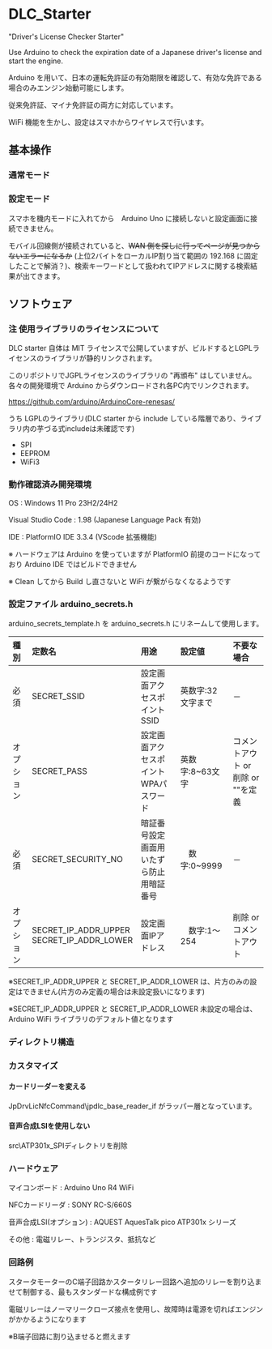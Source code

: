 # DLC_Starter
"Driver's License Checker Starter"

Use Arduino to check the expiration date of a Japanese driver's license and start the engine.

Arduino を用いて、日本の運転免許証の有効期限を確認して、有効な免許である場合のみエンジン始動可能にします。

従来免許証、マイナ免許証の両方に対応しています。

WiFi 機能を生かし、設定はスマホからワイヤレスで行います。

## 基本操作

### 通常モード



### 設定モード

スマホを機内モードに入れてから　Arduino Uno に接続しないと設定画面に接続できません。

モバイル回線側が接続されていると、~~WAN 側を探しに行ってページが見つからないエラーになるか~~ (上位2バイトをローカルIP割り当て範囲の 192.168 に固定したことで解消？)、検索キーワードとして扱われてIPアドレスに関する検索結果が出てきます。



## ソフトウェア

### 注 使用ライブラリのライセンスについて

DLC starter 自体は MIT ライセンスで公開していますが、ビルドするとLGPLライセンスのライブラリが静的リンクされます。

このリポジトリでJGPLライセンスのライブラリの "再頒布" はしていません。各々の開発環境で Arduino からダウンロードされ各PC内でリンクされます。

https://github.com/arduino/ArduinoCore-renesas/

うち LGPLのライブラリ(DLC starter から include している階層であり、ライブラリ内の芋づる式includeは未確認です)

+ SPI
+ EEPROM
+ WiFi3 

### 動作確認済み開発環境

OS : Windows 11 Pro 23H2/24H2

Visual Studio Code : 1.98 (Japanese Language Pack 有効)

IDE : PlatformIO IDE 3.3.4 (VScode 拡張機能)

※ ハードウェアは Arduino を使っていますが PlatformIO 前提のコードになっており Arduino IDE ではビルドできません

※ Clean してから Build し直さないと WiFi が繋がらなくなるようです

### 設定ファイル arduino_secrets.h

arduino_secrets_template.h を arduino_secrets.h にリネームして使用します。


| 種別 | 定数名 | 用途 | 設定値 | 不要な場合 |
| :--- | :--- | :--- | :--- | :--- |
| 必須 | SECRET_SSID| 設定画面アクセスポイントSSID | 英数字:32文字まで | － |
| オプション | SECRET_PASS | 設定画面アクセスポイントWPAパスワード | 英数字:8~63文字 | コメントアウト or 削除 or ""を定義 |
| 必須 | SECRET_SECURITY_NO | 暗証番号設定画面用<br/>いたずら防止用暗証番号 |　数字:0~9999 | － |
| オプション | SECRET_IP_ADDR_UPPER<br/>SECRET_IP_ADDR_LOWER | 設定画面IPアドレス |　数字:1～254 | 削除 or コメントアウト |
 
 ※SECRET_IP_ADDR_UPPER と SECRET_IP_ADDR_LOWER は、片方のみの設定はできません(片方のみ定義の場合は未設定扱いになります)

 ※SECRET_IP_ADDR_UPPER と SECRET_IP_ADDR_LOWER 未設定の場合は、Arduino WiFi ライブラリのデフォルト値となります

### ディレクトリ構造




### カスタマイズ

#### カードリーダーを変える

JpDrvLicNfcCommand\jpdlc_base_reader_if がラッパー層となっています。

#### 音声合成LSIを使用しない



src\ATP301x_SPIディレクトリを削除



### ハードウェア

マイコンボード : Arduino Uno R4 WiFi

NFCカードリーダ : SONY RC-S/660S

音声合成LSI(オプション) : AQUEST AquesTalk pico ATP301x シリーズ

その他 : 電磁リレー、トランジスタ、抵抗など

### 回路例

スタータモーターのC端子回路かスタータリレー回路へ追加のリレーを割り込ませて制御する、最もスタンダードな構成例です

電磁リレーはノーマリークローズ接点を使用し、故障時は電源を切ればエンジンがかかるようになります

※B端子回路に割り込ませると燃えます



### 

